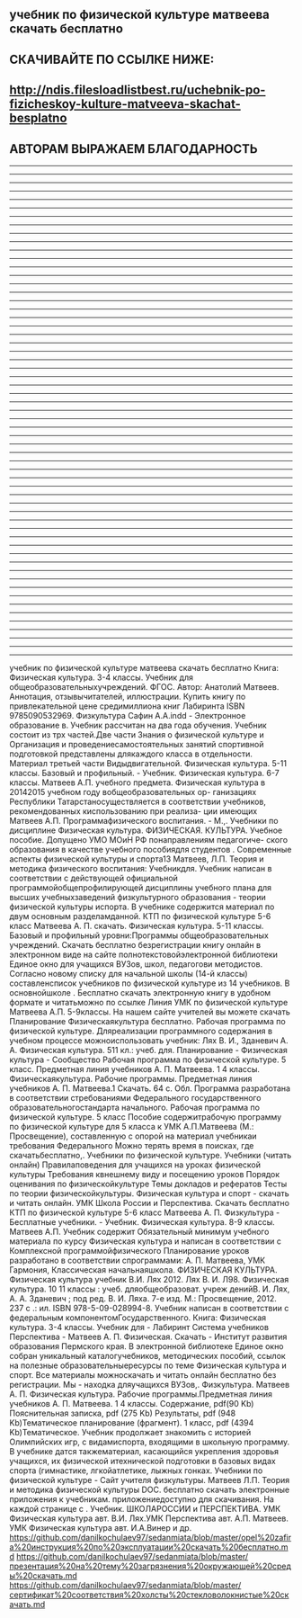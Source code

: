 учебник по физической культуре матвеева скачать бесплатно
--------------------------------------------------
СКАЧИВАЙТЕ ПО ССЫЛКЕ НИЖЕ:
--------------------------------------------------
http://ndis.filesloadlistbest.ru/uchebnik-po-fizicheskoy-kulture-matveeva-skachat-besplatno
--------------------------------------------------
АВТОРАМ ВЫРАЖАЕМ БЛАГОДАРНОСТЬ
--------------------------------------------------
--------------------------------------------------
--------------------------------------------------
--------------------------------------------------
--------------------------------------------------
--------------------------------------------------
--------------------------------------------------
--------------------------------------------------
--------------------------------------------------
--------------------------------------------------
--------------------------------------------------
--------------------------------------------------
--------------------------------------------------
--------------------------------------------------
--------------------------------------------------
--------------------------------------------------
--------------------------------------------------
--------------------------------------------------
--------------------------------------------------
--------------------------------------------------
--------------------------------------------------
--------------------------------------------------
--------------------------------------------------
--------------------------------------------------
--------------------------------------------------
--------------------------------------------------
--------------------------------------------------
--------------------------------------------------
--------------------------------------------------
--------------------------------------------------
--------------------------------------------------
--------------------------------------------------
--------------------------------------------------
--------------------------------------------------
--------------------------------------------------
--------------------------------------------------
--------------------------------------------------
--------------------------------------------------
--------------------------------------------------
--------------------------------------------------
--------------------------------------------------
--------------------------------------------------
--------------------------------------------------
--------------------------------------------------
--------------------------------------------------
--------------------------------------------------
--------------------------------------------------
--------------------------------------------------
--------------------------------------------------
--------------------------------------------------
--------------------------------------------------
--------------------------------------------------
--------------------------------------------------
--------------------------------------------------
--------------------------------------------------
--------------------------------------------------
--------------------------------------------------
--------------------------------------------------
--------------------------------------------------
--------------------------------------------------
учебник по физической культуре матвеева скачать бесплатно Книга: Физическая культура. 3-4 классы. Учебник для общеобразовательныхучреждений. ФГОС. Автор: Анатолий Матвеев. Аннотация, отзывычитателей, иллюстрации. Купить книгу по привлекательной цене средимиллиона книг Лабиринта  ISBN 9785090532969. Физкультура Сафин А.А.indd - Электронное образование в. Учебник рассчитан на два года обучения. Учебник состоит из трх частей.Две части Знания о физической культуре и Организация и проведениесамостоятельных занятий спортивной подготовкой представлены длякаждого класса в отдельности. Материал третьей части Видыдвигательной. Физическая культура. 5-11 классы. Базовый и профильный. - Учебник. Физическая культура. 6-7 классы. Матвеев А.П. учебного предмета. Физическая культура в 20142015 учебном году вобщеобразовательных ор- ганизациях Республики Татарстаносуществляется в соответствии  учебников, рекомендованных киспользованию при реализа- ции имеющих  Матвеев А.П. Программафизического воспитания. - М.,. Учебники по дисциплине Физическая культура. ФИЗИЧЕСКАЯ. КУЛЬТУРА. Учебное пособие. Допущено УМО МОиН РФ понаправлениям педагогиче- ского образования в качестве учебного пособиядля студентов . Современные аспекты физической культуры и спорта13  Матвеев, Л.П. Теория и методика физического воспитания: Учебникдля. Учебник написан в соответствии с действующей официальной программойобщепрофилирующей дисциплины учебного плана для высших учебныхзаведений физкультурного образования - теории физической культуры испорта. В учебнике содержится материал по двум основным разделамданной. КТП по физической культуре 5-6 класс Матвеева А. П. скачать. Физическая культура. 5-11 классы. Базовый и профильный уровни:Программы общеобразовательных учреждений. Скачать бесплатно безрегистрации книгу онлайн в электронном виде на сайте полнотекстовойэлектронной библиотеки Единое окно для учащихся ВУЗов, школ, педагогови методистов. Согласно новому списку для начальной школы (14-й классы) составленсписок учебников по физической культуре из 14 учебников. В основнойшколе . Бесплатно скачать электронную книгу в удобном формате и читатьможно по ссылке  Линия УМК по физической культуре Матвеева А.П. 5-9классы. На нашем сайте учителей вы можете скачать Планирование Физическаякультура бесплатно.  Рабочая программа по физической культуре. Дляреализации программного содержания в учебном процессе можноиспользовать учебник: Лях В. И., Зданевич А. А. Физическая культура. 511 кл.: учеб. для. Планирование - Физическая культура - Сообщество
Рабочая программа по физической культуре. 5 класс. Предметная линия учебников А. П. Матвеева. 1  4 классы. Физическаякультура. Рабочие программы. Предметная линия учебников А. П. Матвеева.1  Скачать.  64 с.  Обл. Программа разработана в соответствии стребованиями Федерального государственного образовательногостандарта начального. Рабочая программа по физической культуре. 5 класс  Пособие содержитрабочую программу по физической культуре для 5 класса к УМК А.П.Матвеева (М.: Просвещение), составленную с опорой на материал учебникаи требования Федерального  Можно терять время в поисках, где скачатьбесплатно,. Учебники по физической культуре. Учебники (читать онлайн)  Правилаповедения для учащихся на уроках физической культуры  Требования квнешнему виду и посещению уроков  Порядок оценивания по физическойкультуре  Темы докладов и рефератов  Тесты по теории физическойкультуры. Физическая культура и спорт - скачать и читать онлайн. УМК Школа России и Перспектива. Скачать бесплатно КТП по физической культуре 5-6 класс Матвеева А. П. Физкультура - Бесплатные учебники. - Учебник. Физическая культура. 8-9 классы. Матвеев А.П. Учебник содержит Обязательный минимум учебного материала по курсу Физическая культура и написан в соответствии с Комплексной программойфизического  Планирование уроков разработано в соответствии спрограммами: А. П. Матвеева, УМК Гармония, Классическая начальнаяшкола. ФИЗИЧЕСКАЯ КУЛЬТУРА. Физическая культура учебник В.И. Лях 2012. Лях В. И. Л98. Физическая культура. 10 11 классы : учеб. дляобщеобразоват. учреж денийВ. И. Лях, А. А. Зданевич ; под ред. В. И. Ляха. 7-е изд.  М.: Просвещение, 2012.  237 с .: ил.  ISBN 978-5-09-028994-8. Учебник написан в соответствии с федеральным компонентомГосударственного. Книга: Физическая культура. 3-4 классы. Учебник для  - Лабиринт
Система учебников Перспектива - Матвеев А. П. Физическая. Скачать - Институт развития образования Пермского края. В электронной библиотеке Единое окно собран уникальный каталогучебников, методических пособий, ссылок на полезные образовательныересурсы по теме Физическая культура и спорт. Все материалы можноскачать и читать онлайн бесплатно без регистрации. Мы - находка дляучащихся ВУЗов,. Физкультура. Матвеев А. П. Физическая культура. Рабочие программы.Предметная линия учебников А. П. Матвеева. 1  4 классы. Содержание, pdf(90 Kb) Пояснительная записка, pdf (275 Kb) Результаты, pdf (948 Kb)Тематическое планирование (фрагмент). 1 класс, pdf (4394 Kb)Тематическое. Учебник продолжает знакомить с историей Олимпийских игр, с видамиспорта, входящими в школьную программу. В учебнике датся такжематериал, касающийся укрепления здоровья учащихся, их физической итехнической подготовки в базовых видах спорта (гимнастике, лгкойатлетике, лыжных гонках. Учебники по физической культуре - Сайт учителя физкультуры. Матвеев Л.П. Теория и методика физической культуры DOC. бесплатно скачать электронные приложения к учебникам.  приложениедоступно для скачивания. На каждой странице с . Учебник. ШКОЛАРОССИИ и ПЕРСПЕКТИВА. УМК Физическая культура авт. В.И. Лях.УМК Перспектива авт. А.П. Матвеев. УМК Физическая культура авт. И.А.Винер и др.
https://github.com/danilkochulaev97/sedanmiata/blob/master/opel%20zafira%20инструкция%20по%20эксплуатации%20скачать%20бесплатно.md
https://github.com/danilkochulaev97/sedanmiata/blob/master/презентация%20на%20тему%20загрязнения%20окружающей%20среды%20скачать.md
https://github.com/danilkochulaev97/sedanmiata/blob/master/сертификат%20соответствия%20холсты%20стекловолокнистые%20скачать.md